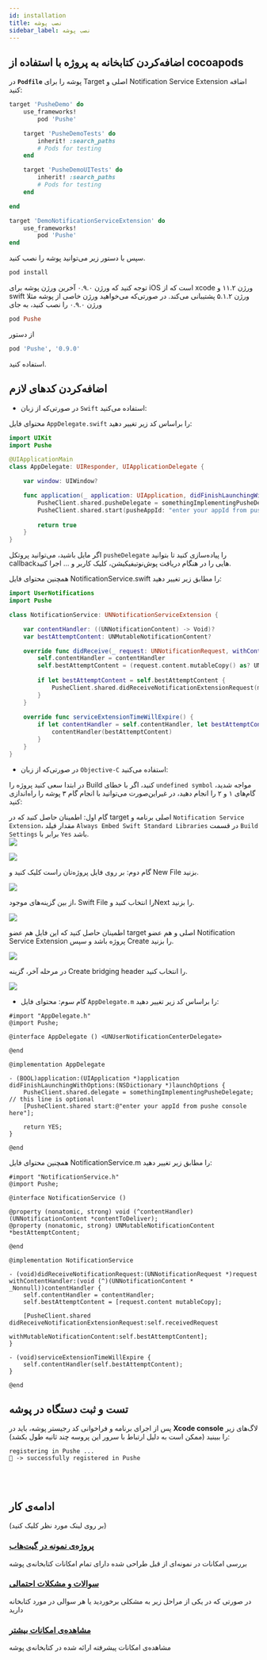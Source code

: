 ```yaml
---
id: installation
title: نصب پوشه
sidebar_label: نصب پوشه
---
```


## اضافه‌کردن کتابخانه به پروژه با استفاده از cocoapods

در **`Podfile`** پوشه را برای Target اصلی و Notification Service Extension اضافه کنید:

```ruby
target 'PusheDemo' do
    use_frameworks!
        pod 'Pushe'

    target 'PusheDemoTests' do
        inherit! :search_paths
        # Pods for testing
    end

    target 'PusheDemoUITests' do
        inherit! :search_paths
        # Pods for testing
    end

end

target 'DemoNotificationServiceExtension' do
    use_frameworks!
        pod 'Pushe'
end
```

سپس با دستور زیر می‌توانید پوشه را نصب کنید.

```bash
pod install
```
توجه کنید که ورژن ۰.۹.۰ آخرین ورژن پوشه برای iOS است که از xcode  ورژن ۱۱.۲ و swift ورژن ۵.۱.۲ پشتیبانی می‌کند. در صورتی‌که می‌خواهید ورژن خاصی از پوشه مثلا ورژن ۰.۹.۰ را نصب کنید، به جای 
```ruby
pod Pushe
```
از دستور
```ruby
pod 'Pushe', '0.9.0'
```
استفاده کنید.

## اضافه‌کردن کد‌های لازم

* در صورتی‌که از زبان `Swift` استفاده می‌کنید:

 محتوای فایل `AppDelegate.swift` را براساس کد زیر تغییر دهید:

```swift
import UIKit
import Pushe

@UIApplicationMain
class AppDelegate: UIResponder, UIApplicationDelegate {

    var window: UIWindow?

    func application(_ application: UIApplication, didFinishLaunchingWithOptions launchOptions: [UIApplication.LaunchOptionsKey: Any]?) -> Bool {
        PusheClient.shared.pusheDelegate = somethingImplementingPusheDelegate    // this line is optional
        PusheClient.shared.start(pusheAppId: "enter your appId from pushe console here")
        
        return true
    }
}
```

اگر مایل باشید، می‌توانید پروتکل `pusheDelegate` را پیاده‌سازی کنید تا بتوانید callbackهایی را در هنگام دریافت پوش‌نوتیفیکیشن، کلیک کاربر و ... اجرا کنید.

 همچنین محتوای فایل NotificationService.swift را مطابق زیر تغییر دهید:

```swift
import UserNotifications
import Pushe

class NotificationService: UNNotificationServiceExtension {

    var contentHandler: ((UNNotificationContent) -> Void)?
    var bestAttemptContent: UNMutableNotificationContent?

    override func didReceive(_ request: UNNotificationRequest, withContentHandler contentHandler: @escaping (UNNotificationContent) -> Void) {
        self.contentHandler = contentHandler
        self.bestAttemptContent = (request.content.mutableCopy() as? UNMutableNotificationContent)
        
        if let bestAttemptContent = self.bestAttemptContent {
            PusheClient.shared.didReceiveNotificationExtensionRequest(mutableContent: bestAttemptContent, contentHandler: contentHandler)
        }
    }
    
    override func serviceExtensionTimeWillExpire() {
        if let contentHandler = self.contentHandler, let bestAttemptContent =  self.bestAttemptContent {
            contentHandler(bestAttemptContent)
        }
    }
}
```

* در صورتی‌که از زبان `Objective-C` استفاده می‌کنید:

 در ابتدا سعی کنید پروژه را Build کنید، اگر با خطای `undefined symbol` مواجه شدید، گام‌های ۱ و ۲ را انجام دهید، در غیراین‌صورت می‌توانید با انجام گام ۳ پوشه را راه‌اندازی کنید:

 گام اول: اطمینان حاصل کنید که در target اصلی برنامه و `Notification Service Extension`، مقدار فیلد `Always Embed Swift Standard Libraries` در قسمت `Build Settings` برابر با `Yes` باشد.     
 <img src="/docs/iOS/images/34. Objc.png" />   

 <img src="/docs/iOS/images/35. Objc.png" />    

 گام دوم: بر روی فایل پروژه‌تان راست کلیک کنید و New File بزنید.

 <img src="/docs/iOS/images/36. Bridging header.png" />   

 از بین گزینه‌های موجود، Swift File را انتخاب کنید وNext را بزنید.     

 <img src="/docs/iOS/images/37. Bridging header.png" />   

 اطمینان حاصل کنید که این فایل هم عضو target اصلی و هم عضو Notification Service Extension پروژه باشد و سپس Create را بزنید.    

 <img src="/docs/iOS/images/38. Bridging header.png" />    

 در مرحله آخر، گزینه Create bridging header را انتخاب کنید.    

 <img src="/docs/iOS/images/39. Bridging header.png" />

* گام سوم: محتوای فایل `AppDelegate.m` را براساس کد زیر تغییر دهید:      
```objc
#import "AppDelegate.h"
@import Pushe;

@interface AppDelegate () <UNUserNotificationCenterDelegate>

@end

@implementation AppDelegate 

- (BOOL)application:(UIApplication *)application didFinishLaunchingWithOptions:(NSDictionary *)launchOptions {
	PusheClient.shared.delegate = somethingImplementingPusheDelegate;    // this line is optional
    [PusheClient.shared start:@"enter your appId from pushe console here"];
	
    return YES;
}

@end
```
همچنین محتوای فایل NotificationService.m را مطابق زیر تغییر دهید:        
```objc
#import "NotificationService.h"
@import Pushe;

@interface NotificationService ()

@property (nonatomic, strong) void (^contentHandler)(UNNotificationContent *contentToDeliver);
@property (nonatomic, strong) UNMutableNotificationContent *bestAttemptContent;

@end

@implementation NotificationService

- (void)didReceiveNotificationRequest:(UNNotificationRequest *)request withContentHandler:(void (^)(UNNotificationContent * _Nonnull))contentHandler { 
    self.contentHandler = contentHandler;
    self.bestAttemptContent = [request.content mutableCopy];
    
    [PusheClient.shared didReceiveNotificationExtensionRequest:self.receivedRequest
                      withMutableNotificationContent:self.bestAttemptContent];
}

- (void)serviceExtensionTimeWillExpire {
    self.contentHandler(self.bestAttemptContent);
}

@end
```

## تست و ثبت دستگاه در پوشه

پس از اجرای برنامه و فراخوانی کد رجیستر پوشه، باید در **Xcode console** لاگ‌های زیر را ببینید (ممکن است به دلیل ارتباط با سرور این پروسه چند ثانیه طول بکشد):

```
registering in Pushe ...
📗 -> successfully registered in Pushe
```
<br /><br />

<!--
## [امکانات](#features)

* برای دریافت DeviceID و AdvertisementID می‌توانید از توابع زیر استفاده کنید.

```swift
let deviceID = PusheApp.getDeviceID()
let advertisementID = PusheApp.getAdvertisementID()
```

```objc
NSString *deviceID = [PusheApp getDeviceID];
NSString *advertisementID = [PusheApp getAdvertisementID];
```
-->

## ادامه‌ی کار
(بر روی لینک مورد نظر کلیک کنید)

### [پروژه‌ی نمونه در گیت‌هاب](https://github.com/pusheco/android-studio-sample)
بررسی امکانات در نمونه‌ای از قبل طراحی شده دارای تمام امکانات کتابخانه‌ی پوشه

### [سوالات و مشکلات احتمالی](/docs/android-studio/studio-errors)
در صورتی که در یکی از مراحل زیر به مشکلی برخوردید یا هر سوالی در مورد کتابخانه‌ دارید

### [مشاهده‌ی امکانات بیشتر](/docs/android-studio/studio-advanced)
مشاهده‌ی امکانات پیشرفته ارائه‌ شده در کتابخانه‌‌ی پوشه
